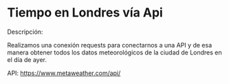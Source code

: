 # Tiempo en Londres vía Api 

Descripción: 

Realizamos una conexión requests para conectarnos a una API y de esa manera obtener todos los datos meteorológicos
de la ciudad de Londres en el día de ayer. 

API: https://www.metaweather.com/api/
